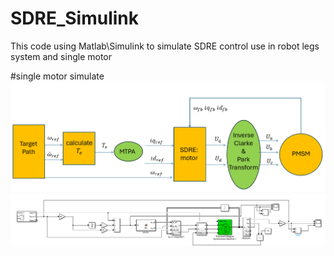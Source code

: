 # SDRE_Simulink
This code using Matlab\Simulink to simulate SDRE control use in robot legs system and single motor

#single motor simulate
![image](img/simulink_OneMotorFlowChart.png)
![image](img/simulink_OneMotortotal.png)
